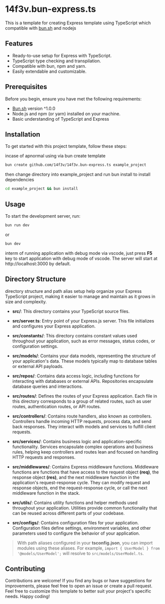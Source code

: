 # 14f3v.bun-express.ts
This is a template for creating Express template using TypeScript which compatible with [bun.sh](https://bun.sh) and nodejs

## Features
- Ready-to-use setup for Express with TypeScript.
- TypeScript type checking and transpilation.
- Compatible with bun, npm and yarn.
- Easily extendable and customizable.

## Prerequisites
Before you begin, ensure you have met the following requirements:

- [Bun.sh](https://bun.sh) version ^1.0.0
- Node.js and npm (or yarn) installed on your machine.
- Basic understanding of TypeScript and Express

## Installation
To get started with this project template, follow these steps:

incase of apnormal using via bun create template
```bash
bun create github.com/14f3v/14f3v.bun-express.ts example_project
```

then change directory into example_project and run bun install to install dependencies
```bash
cd example_project && bun install
```

## Usage
To start the development server, run:
```bash
bun run dev
```
or
```bash
bun dev
```

interm of running application with debug mode via vscode, just press **F5** key to start application with debug mode of vscode.
The server will start at http://localhost:3000 by default.

## Directory Structure
directory structure and path alias setup help organize your Express TypeScript project, making it easier to manage and maintain as it grows in size and complexity.

- **src/**: This directory contains your TypeScript source files.

- **src/server.ts**: Entry point of your Express.js server. This file initializes and configures your Express application.

- **src/constants/**: This directory contains constant values used throughout your application, such as error messages, status codes, or configuration settings.

- **src/models/**: Contains your data models, representing the structure of your application's data. These models typically map to database tables or external API payloads.

- **src/repos/**: Contains data access logic, including functions for interacting with databases or external APIs. Repositories encapsulate database queries and interactions.

- **src/routes/**: Defines the routes of your Express application. Each file in this directory corresponds to a group of related routes, such as user routes, authentication routes, or API routes.

- **src/controllers/**: Contains route handlers, also known as controllers. Controllers handle incoming HTTP requests, process data, and send back responses. They interact with models and services to fulfill client requests.

- **src/services/**: Contains business logic and application-specific functionality. Services encapsulate complex operations and business rules, helping keep controllers and routes lean and focused on handling HTTP requests and responses.

- **src/middlewares/**: Contains Express middleware functions. Middleware functions are functions that have access to the request object **(req)**, the response object **(res)**, and the next middleware function in the application's request-response cycle. They can modify request and response objects, end the request-response cycle, or call the next middleware function in the stack.

- **src/utils/**: Contains utility functions and helper methods used throughout your application. Utilities provide common functionality that can be reused across different parts of your codebase.

- **src/configs/**: Contains configuration files for your application. Configuration files define settings, environment variables, and other parameters used to configure the behavior of your application.

> With path aliases configured in your **tsconfig.json**, you can import modules using these aliases. For example, ```import { UserModel } from '@models/UserModel';``` will resolve to ```src/models/UserModel.ts```.



## Contributing
Contributions are welcome! If you find any bugs or have suggestions for improvements, please feel free to open an issue or create a pull request.
Feel free to customize this template to better suit your project's specific needs. Happy coding!




